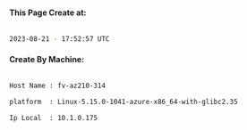 
   
#### This Page Create at:

```bash

2023-08-21 - 17:52:57 UTC

```

#### Create By Machine:

```bash

Host Name : fv-az210-314

platform  : Linux-5.15.0-1041-azure-x86_64-with-glibc2.35

Ip Local  : 10.1.0.175

```

